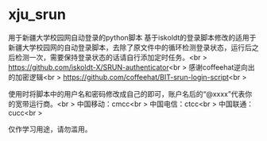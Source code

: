 # xju_srun
用于新疆大学校园网自动登录的python脚本
基于iskoldt的登录脚本修改的适用于新疆大学校园网的自动登录脚本，去除了原文件中的循环检测登录状态，运行后之后检测一次，需要保持登录状态的话请自行添加定时任务。<br \>
https://github.com/iskoldt-X/SRUN-authenticator<br \>
感谢coffeehat逆向出的加密逻辑<br \>
https://github.com/coffeehat/BIT-srun-login-script<br \>

使用时将脚本中的用户名和密码修改成自己的即可，账户名后的“@xxxx”代表你的宽带运行商。<br \>
中国移动：cmcc<br \>
中国电信：ctcc<br \>
中国联通：cucc<br \>

仅作学习用途，请勿滥用。
